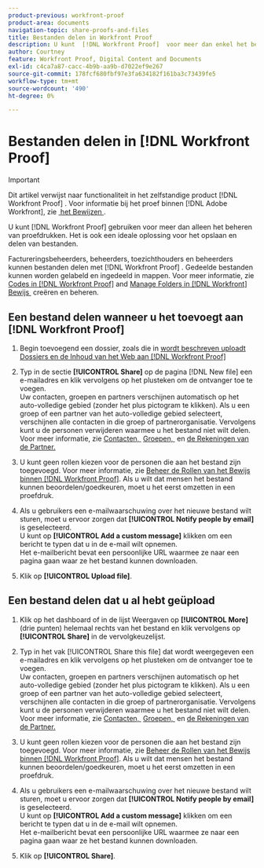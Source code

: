 ```yaml
---
product-previous: workfront-proof
product-area: documents
navigation-topic: share-proofs-and-files
title: Bestanden delen in Workfront Proof
description: U kunt  [!DNL Workfront Proof]  voor meer dan enkel het beheren van proeven gebruiken. Het is ook een ideale oplossing voor het opslaan en delen van bestanden.
author: Courtney
feature: Workfront Proof, Digital Content and Documents
exl-id: c4ca7a87-cacc-4b9b-aa9b-d7022ef9e267
source-git-commit: 178fcf680fbf97e3fa634182f161ba3c73439fe5
workflow-type: tm+mt
source-wordcount: '490'
ht-degree: 0%

---
```


# Bestanden delen in [!DNL Workfront Proof]

>[!IMPORTANT]
>
>Dit artikel verwijst naar functionaliteit in het zelfstandige product [!DNL Workfront Proof] . Voor informatie bij het proef binnen [!DNL Adobe Workfront], zie [&#x200B; het Bewijzen &#x200B;](../../../review-and-approve-work/proofing/proofing.md).

U kunt [!DNL Workfront Proof] gebruiken voor meer dan alleen het beheren van proefdrukken. Het is ook een ideale oplossing voor het opslaan en delen van bestanden.

Factureringsbeheerders, beheerders, toezichthouders en beheerders kunnen bestanden delen met [!DNL Workfront Proof] . Gedeelde bestanden kunnen worden gelabeld en ingedeeld in mappen. Voor meer informatie, zie [&#x200B; Codes in  [!DNL Workfront Proof]](../../../workfront-proof/wp-work-proofsfiles/organize-your-work/create-and-manage-tags.md) and [Manage Folders in [!DNL Workfront]  Bewijs &#x200B;](../../../workfront-proof/wp-work-proofsfiles/organize-your-work/manage-folders.md) creëren en beheren.

## Een bestand delen wanneer u het toevoegt aan [!DNL Workfront Proof]

1. Begin toevoegend een dossier, zoals die in [&#x200B; wordt beschreven uploadt Dossiers en de Inhoud van het Web aan  [!DNL Workfront Proof]](../../../workfront-proof/wp-work-proofsfiles/create-proofs-and-files/upload-files-web-content.md)
1. Typ in de sectie **[!UICONTROL Share]** op de pagina [!DNL New file] een e-mailadres en klik vervolgens op het plusteken om de ontvanger toe te voegen.\
   Uw contacten, groepen en partners verschijnen automatisch op het auto-volledige gebied (zonder het plus pictogram te klikken). Als u een groep of een partner van het auto-volledige gebied selecteert, verschijnen alle contacten in die groep of partnerorganisatie. Vervolgens kunt u de personen verwijderen waarmee u het bestand niet wilt delen. Voor meer informatie, zie [&#x200B; Contacten, &#x200B;](https://support.workfront.com/hc/en-us/sections/115000920808-Contacts) [&#x200B; Groepen, &#x200B;](https://support.workfront.com/hc/en-us/sections/115000920828-Groups) en [&#x200B; de Rekeningen van de Partner.](https://support.workfront.com/hc/en-us/sections/115000912107-Partner-accounts)

1. U kunt geen rollen kiezen voor de personen die aan het bestand zijn toegevoegd. Voor meer informatie, zie [&#x200B; Beheer de Rollen van het Bewijs binnen  [!DNL Workfront Proof]](../../../workfront-proof/wp-work-proofsfiles/share-proofs-and-files/manage-proof-roles.md). Als u wilt dat mensen het bestand kunnen beoordelen/goedkeuren, moet u het eerst omzetten in een proefdruk.
1. Als u gebruikers een e-mailwaarschuwing over het nieuwe bestand wilt sturen, moet u ervoor zorgen dat **[!UICONTROL Notify people by email]** is geselecteerd.\
   U kunt op **[!UICONTROL Add a custom message]** klikken om een bericht te typen dat u in de e-mail wilt opnemen.\
   Het e-mailbericht bevat een persoonlijke URL waarmee ze naar een pagina gaan waar ze het bestand kunnen downloaden.

1. Klik op **[!UICONTROL Upload file]**.

## Een bestand delen dat u al hebt geüpload

1. Klik op het dashboard of in de lijst Weergaven op **[!UICONTROL More]** (drie punten) helemaal rechts van het bestand en klik vervolgens op **[!UICONTROL Share]** in de vervolgkeuzelijst.

1. Typ in het vak [!UICONTROL Share this file] dat wordt weergegeven een e-mailadres en klik vervolgens op het plusteken om de ontvanger toe te voegen.\
   Uw contacten, groepen en partners verschijnen automatisch op het auto-volledige gebied (zonder het plus pictogram te klikken). Als u een groep of een partner van het auto-volledige gebied selecteert, verschijnen alle contacten in die groep of partnerorganisatie. Vervolgens kunt u de personen verwijderen waarmee u het bestand niet wilt delen. Voor meer informatie, zie [&#x200B; Contacten, &#x200B;](https://support.workfront.com/hc/en-us/sections/115000920808-Contacts) [&#x200B; Groepen, &#x200B;](https://support.workfront.com/hc/en-us/sections/115000920828-Groups) en [&#x200B; de Rekeningen van de Partner.](https://support.workfront.com/hc/en-us/sections/115000912107-Partner-accounts)

1. U kunt geen rollen kiezen voor de personen die aan het bestand zijn toegevoegd. Voor meer informatie, zie [&#x200B; Beheer de Rollen van het Bewijs binnen  [!DNL Workfront Proof]](../../../workfront-proof/wp-work-proofsfiles/share-proofs-and-files/manage-proof-roles.md). Als u wilt dat mensen het bestand kunnen beoordelen/goedkeuren, moet u het eerst omzetten in een proefdruk.
1. Als u gebruikers een e-mailwaarschuwing over het nieuwe bestand wilt sturen, moet u ervoor zorgen dat **[!UICONTROL Notify people by email]** is geselecteerd.\
   U kunt op **[!UICONTROL Add a custom message]** klikken om een bericht te typen dat u in de e-mail wilt opnemen.\
   Het e-mailbericht bevat een persoonlijke URL waarmee ze naar een pagina gaan waar ze het bestand kunnen downloaden.

1. Klik op **[!UICONTROL Share]**.
